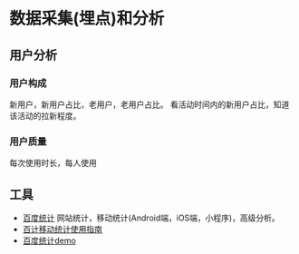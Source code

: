 # 数据采集(埋点)和分析
## 用户分析
### 用户构成
新用户，新用户占比，老用户，老用户占比。 看活动时间内的新用户占比，知道该活动的拉新程度。

### 用户质量
每次使用时长，每人使用

## 工具
* [百度统计](https://tongji.baidu.com/web/welcome/products) 网站统计，移动统计(Android端，iOS端，小程序)，高级分析。
* [百计移动统计使用指南](https://mtj.baidu.com/static/userguide/book/)
* [百度统计demo](https://tongji.baidu.com/web/demo/overview/index?siteId=5503017)